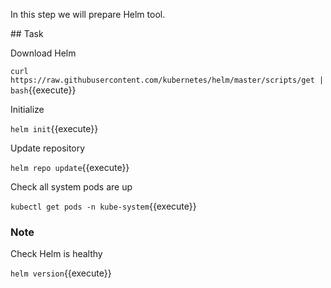 In this step we will prepare Helm tool.

## Task

Download Helm

`curl https://raw.githubusercontent.com/kubernetes/helm/master/scripts/get | bash`{{execute}}

Initialize

`helm init`{{execute}}

Update repository

`helm repo update`{{execute}}

Check all system pods are up

`kubectl get pods -n kube-system`{{execute}}

### Note

Check Helm is healthy

`helm version`{{execute}}

